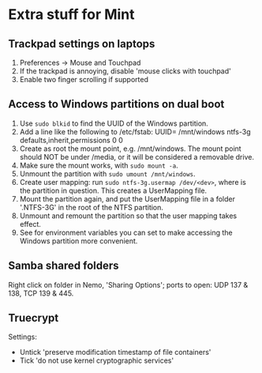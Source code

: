 Extra stuff for Mint
====================

Trackpad settings on laptops
----------------------------

1. Preferences -> Mouse and Touchpad
2. If the trackpad is annoying, disable 'mouse clicks with touchpad'
3. Enable two finger scrolling if supported


Access to Windows partitions on dual boot
-----------------------------------------

1. Use `sudo blkid` to find the UUID of the Windows partition.
2. Add a line like the following to /etc/fstab:
    UUID=<UUID>    /mnt/windows    ntfs-3g    defaults,inherit,permissions    0    0
3. Create as root the mount point, e.g. /mnt/windows. The mount point
   should NOT be under /media, or it will be considered a removable
   drive.
4. Make sure the mount works, with `sudo mount -a`.
5. Unmount the partition with `sudo umount /mnt/windows`.
6. Create user mapping: run `sudo ntfs-3g.usermap /dev/<dev>`, where
   <dev> is the partition in question. This creates a UserMapping
   file.
7. Mount the partition again, and put the UserMapping file in a folder
   '.NTFS-3G' in the root of the NTFS partition.
8. Unmount and remount the partition so that the user mapping takes effect.
9. See [](../packages/03-common-dirs/README.md) for environment
   variables you can set to make accessing the Windows partition more
   convenient.


Samba shared folders
--------------------

Right click on folder in Nemo, 'Sharing Options'; ports to open: UDP
137 & 138, TCP 139 & 445.


Truecrypt
-----------------

Settings:
- Untick 'preserve modification timestamp of file containers'
- Tick 'do not use kernel cryptographic services'
